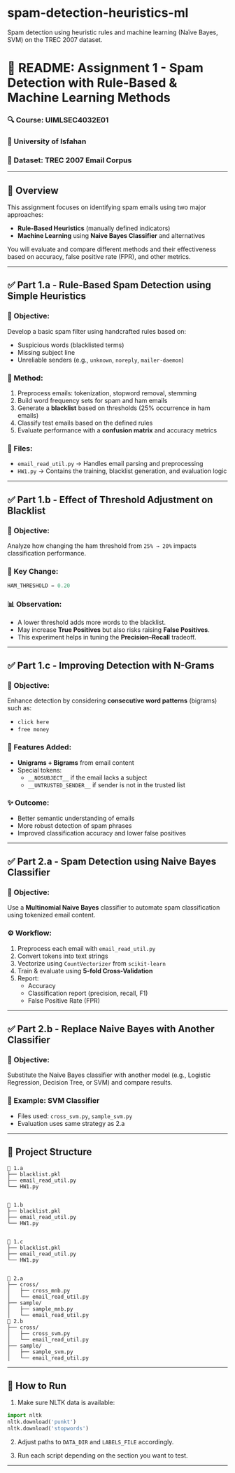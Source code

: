 # spam-detection-heuristics-ml
Spam detection using heuristic rules and machine learning (Naïve Bayes, SVM) on the TREC 2007 dataset.

# 📄 README: Assignment 1 - Spam Detection with Rule-Based & Machine Learning Methods

### 🔍 Course: UIMLSEC4032E01  
### 🏫 University of Isfahan  
### 🧪 Dataset: TREC 2007 Email Corpus

---

## 📌 Overview

This assignment focuses on identifying spam emails using two major approaches:

- **Rule-Based Heuristics** (manually defined indicators)
- **Machine Learning** using **Naive Bayes Classifier** and alternatives

You will evaluate and compare different methods and their effectiveness based on accuracy, false positive rate (FPR), and other metrics.

---

## ✅ Part 1.a - Rule-Based Spam Detection using Simple Heuristics

### 🎯 Objective:
Develop a basic spam filter using handcrafted rules based on:
- Suspicious words (blacklisted terms)
- Missing subject line
- Unreliable senders (e.g., `unknown`, `noreply`, `mailer-daemon`)

### 🧠 Method:
1. Preprocess emails: tokenization, stopword removal, stemming
2. Build word frequency sets for spam and ham emails
3. Generate a **blacklist** based on thresholds (25% occurrence in ham emails)
4. Classify test emails based on the defined rules
5. Evaluate performance with a **confusion matrix** and accuracy metrics

### 💾 Files:
- `email_read_util.py` → Handles email parsing and preprocessing
- `HW1.py` → Contains the training, blacklist generation, and evaluation logic

---

## ✅ Part 1.b - Effect of Threshold Adjustment on Blacklist

### 🎯 Objective:
Analyze how changing the ham threshold from `25% → 20%` impacts classification performance.

### 🔄 Key Change:
```python
HAM_THRESHOLD = 0.20
```

### 📊 Observation:
- A lower threshold adds more words to the blacklist.
- May increase **True Positives** but also risks raising **False Positives**.
- This experiment helps in tuning the **Precision–Recall** tradeoff.

---

## ✅ Part 1.c - Improving Detection with N-Grams

### 🎯 Objective:
Enhance detection by considering **consecutive word patterns** (bigrams) such as:
- `click here`
- `free money`

### 🧠 Features Added:
- **Unigrams + Bigrams** from email content
- Special tokens:
  - `__NOSUBJECT__` if the email lacks a subject
  - `__UNTRUSTED_SENDER__` if sender is not in the trusted list

### ✨ Outcome:
- Better semantic understanding of emails
- More robust detection of spam phrases
- Improved classification accuracy and lower false positives

---

## ✅ Part 2.a - Spam Detection using Naive Bayes Classifier

### 🎯 Objective:
Use a **Multinomial Naive Bayes** classifier to automate spam classification using tokenized email content.

### ⚙️ Workflow:
1. Preprocess each email with `email_read_util.py`
2. Convert tokens into text strings
3. Vectorize using `CountVectorizer` from `scikit-learn`
4. Train & evaluate using **5-fold Cross-Validation**
5. Report:
   - Accuracy
   - Classification report (precision, recall, F1)
   - False Positive Rate (FPR)

---

## ✅ Part 2.b - Replace Naive Bayes with Another Classifier

### 🎯 Objective:
Substitute the Naive Bayes classifier with another model (e.g., Logistic Regression, Decision Tree, or SVM) and compare results.

### 📌 Example: SVM Classifier
- Files used: `cross_svm.py`, `sample_svm.py`
- Evaluation uses same strategy as 2.a

---

## 📂 Project Structure

```
📁 1.a
├── blacklist.pkl
├── email_read_util.py
└── HW1.py


📁 1.b
├── blacklist.pkl
├── email_read_util.py
└── HW1.py


📁 1.c
├── blacklist.pkl
├── email_read_util.py
└── HW1.py


📁 2.a
├── cross/
│   ├── cross_mnb.py
│   └── email_read_util.py
├── sample/
│   ├── sample_mnb.py
│   └── email_read_util.py
📁 2.b
├── cross/
│   ├── cross_svm.py
│   └── email_read_util.py
├── sample/
│   ├── sample_svm.py
│   └── email_read_util.py
```

---

## 🧪 How to Run

1. Make sure NLTK data is available:
```python
import nltk
nltk.download('punkt')
nltk.download('stopwords')
```

2. Adjust paths to `DATA_DIR` and `LABELS_FILE` accordingly.

3. Run each script depending on the section you want to test.

---
